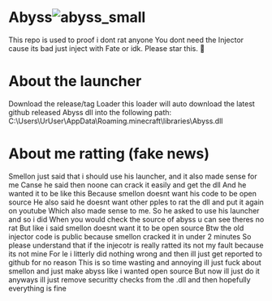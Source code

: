 
# Abyss![abyss_small](https://github.com/Abyss-Client/Abyss/assets/151081838/48c151ce-8fce-44fb-b6f9-a5672b7a49a0)

This repo is used to proof i dont rat anyone
You dont need the Injector cause its bad
just inject with Fate or idk.
Please star this. 🙏

# About the launcher
Download the release/tag Loader
this loader will auto download the latest
github released Abyss dll into the following path:
C:\Users\UrUser\AppData\Roaming\.minecraft\libraries\Abyss.dll

# About me ratting (fake news)
Smellon just said that i should use his launcher, and it also made sense for me
Canse he said then noone can crack it easily and get the dll
And he wanted it to be like this
Because smellon doesnt want his code to be open source
He also said he doesnt want other pples to rat the dll and put it again on youtube
Which also made sense to me. So he asked to use his launcher and so i did
When you would check the source of abyss u can see theres no rat
But like i said smellon doesnt want it to be open source
Btw the old injector code is public because smellon cracked it in under 2 minutes
So please understand that if the injecotr is really ratted its not my fault because its not mine
For le i litterly did nothing wrong and then ill just get reported to github for no reason
This is so time wasting and annoying ill just fuck about smellon and just make abyss like i wanted open source
But now ill just do it anyways ill just remove securitty checks from the .dll and then hopefully everything is fine
